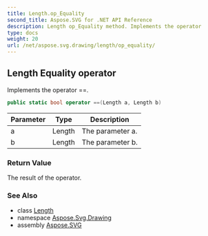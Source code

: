 ```yaml
---
title: Length.op_Equality
second_title: Aspose.SVG for .NET API Reference
description: Length op_Equality method. Implements the operator 
type: docs
weight: 20
url: /net/aspose.svg.drawing/length/op_equality/
---
```

## Length Equality operator

Implements the operator ==.

```csharp
public static bool operator ==(Length a, Length b)
```

| Parameter | Type | Description |
| --- | --- | --- |
| a | Length | The parameter a. |
| b | Length | The parameter b. |

### Return Value

The result of the operator.

### See Also

* class [Length](../)
* namespace [Aspose.Svg.Drawing](../../../aspose.svg.drawing/)
* assembly [Aspose.SVG](../../../)
